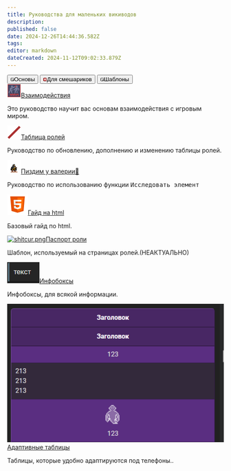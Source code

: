 ```yaml
---
title: Руководства для маленьких викиводов
description: 
published: false
date: 2024-12-26T14:44:36.582Z
tags: 
editor: markdown
dateCreated: 2024-11-12T09:02:33.879Z
---
```


<div class="maincontainer"> 
  <div class="buttoncontainer">
    <button id="buttonbas"><img src="/guides/passenger.png">Основы</button>
    <button id="buttonadvanced"><img src="/guides/warden's_icon.png">Для смешариков</button>             <button id="buttontemplates"><img src="/guides/passenger.png">Шаблоны</button>
  </div>
  <div class="content-container">
    <div class="content-table" id="bas">
      <a href="/guides/interactions"><img src="/guides/interactions.png" alt="interactions.png" class="zoom"/>Взаимодействия</a>
      <p>Это руководство научит вас основам взаимодействия с игровым миром.</p>
      <a href="/wiki-inside/roles-update"><img src="/bar_jobslots.png" alt="interactions.png" class="zoom"/>Таблица ролей</a>
      <p>Руководство по обновлению, дополнению и изменению таблицы ролей.</p>
      <a href="/wiki-inside/roles-update"><img src="/guides/wiki/thiefcharacter.png" alt="interactions.png" class="zoom"/>Пиздим у валерии🍻</a>
      <p>Руководство по использованию функции <kbd>Исследовать элемент</kbd></p>
    </div>
    <div class="content-table" id="advanced">
      <a href="/wiki-inside/design-guide"><img src="/icons8-html-48.png" alt="shitcur.png" class="zoom"/>Гайд на html</a>
      <p>Базовый гайд по html.</p>
    </div>
    <div class="content-table" id="templates">
      <a href="/wiki-inside/templates/role-passport"><img src="https://wiki.ss14.su/main_page_icons/roles_icon.png" alt="shitcur.png" class="zoom"/>Паспорт роли</a>
      <p>Шаблон, используемый на страницах ролей.(НЕАКТУАЛЬНО)</p>
      <a href="/memberspages/Gavrik/InfoBoxes"><img src="/guides/screenshot_94.png" alt="shitcur.png" class="zoom"/>Инфобоксы</a>
      <p>Инфобоксы, для всякой информации.</p>
      <a href="/memberspages/Gavrik/tables"><img src="/guides/screenshot_35.png" alt="shitcur.png" class="zoom"/>Адаптивные таблицы</a>
      <p>Таблицы, которые удобно адаптируются под телефоны..</p>
    </div>
   </div>
  </div>
</div>
